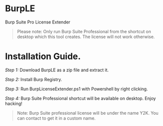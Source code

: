 # BurpLE
Burp Suite Pro License Extender

> Please note: Only run Burp Suite Professional from the shortcut on desktop which this tool creates. The license will not work otherwise. 

# Installation Guide.
*Step 1:* Download BurpLE as a zip file and extract it.

*Step 2:* Install Burp Registry.

*Step 3:* Run BurpLicenseExtender.ps1 with Powershell by right clicking.

*Step 4:* Burp Suite Professional shortcut will be available on desktop. Enjoy hacking!

> Note: Burp Suite professional license will be under the name Y2K. You can contact to get it in a custom name.
